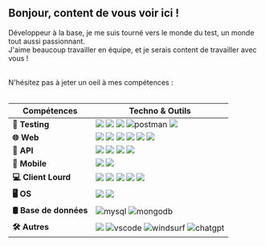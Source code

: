 ## Bonjour, content de vous voir ici !
Développeur à la base, je me suis tourné vers le monde du test, un monde tout aussi passionnant.  
J'aime beaucoup travailler en équipe, et je serais content de travailler avec vous !

<br>
N'hésitez pas à jeter un oeil à mes compétences :
<br>
<br>

| Compétences | Techno & Outils |
|-----------|---------|
| **🧪 Testing** | <img src="https://img.shields.io/badge/Selenium-43B02A?logo=selenium&logoColor=fff"> <img src="https://img.shields.io/badge/Robot%20Framework-_-white?logo=robotframework&logoColor=black&labelColor=white"> <img src="https://img.shields.io/badge/Cypress-69D3A7?logo=cypress&logoColor=fff"> <img src="https://img.shields.io/badge/Postman-FF6C37?logo=postman&logoColor=white" alt="postman" > <img src="https://img.shields.io/badge/SOAP%20UI-green">|
| **🌐 Web**        | <img src="https://img.shields.io/badge/HTML-%23E34F26.svg?logo=html5&logoColor=white"> <img src="https://img.shields.io/badge/CSS-639?logo=css&logoColor=fff"> <img src="https://img.shields.io/badge/JavaScript-F7DF1E?logo=javascript&logoColor=000"> <img src="https://img.shields.io/badge/jQuery-0769AD?logo=jquery&logoColor=fff"> <img src="https://img.shields.io/badge/ASP.NET-0F3662"> <img src="https://img.shields.io/badge/php-%23777BB4.svg?&logo=php&logoColor=white" > |
| **🧰 API**        | <img src="https://img.shields.io/badge/REST-orange"> <img src="https://img.shields.io/badge/SOAP-blue"> <img src="https://img.shields.io/badge/XML-767C52?logo=xml&logoColor=fff"> <img src="https://img.shields.io/badge/JSON-000?logo=json&logoColor=fff">
| **📱 Mobile**                | <img src="https://img.shields.io/badge/Android-3DDC84?logo=android&logoColor=white"> <img src="https://img.shields.io/badge/Windows%20Phone-000000"> |
| **💻 Client Lourd**          | <img src="https://img.shields.io/badge/.NET-512BD4?logo=dotnet&logoColor=fff"> <img src="https://custom-icon-badges.demolab.com/badge/C%23-%23239120.svg?logo=cshrp&logoColor=white"> <img src="https://img.shields.io/badge/C++-%2300599C.svg?logo=c%2B%2B&logoColor=white">  <img src="https://img.shields.io/badge/Python-3776AB?logo=python&logoColor=fff"> <img src="https://img.shields.io/badge/Java-%23ED8B00.svg?logo=openjdk&logoColor=white"> |
| **🖥️ OS**                    |  <img src="https://custom-icon-badges.demolab.com/badge/Windows-0078D6?logo=windows11&logoColor=white"> <img src="https://img.shields.io/badge/Linux-FCC624?logo=linux&logoColor=black">|
| **🛢️ Base de données** |  <img src="https://img.shields.io/badge/MySQL-4479A1?logo=mysql&logoColor=fff" alt="mysql"> <img src="https://img.shields.io/badge/MongoDB-%234ea94b.svg?logo=mongodb&logoColor=white" alt="mongodb">
| **🛠️ Autres**               | <img src="https://img.shields.io/badge/Git-F05032?logo=git&logoColor=fff">  <img src="https://custom-icon-badges.demolab.com/badge/Visual%20Studio-5C2D91.svg?&logo=visualstudio&logoColor=white" alt ="vscode"> <img src="https://img.shields.io/badge/Windsurf-0B100F?logo=windsurf&logoColor=fff" alt="windsurf"> <img src="https://img.shields.io/badge/ChatGPT-74aa9c?logo=openai&logoColor=white" alt="chatgpt">  |
